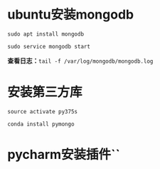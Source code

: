 # ubuntu安装mongodb

`sudo apt install mongodb`

`sudo service mongodb start`

**查看日志：**`tail -f /var/log/mongodb/mongodb.log`

# 安装第三方库

`source activate py375s`

`conda install pymongo`

# pycharm安装插件``